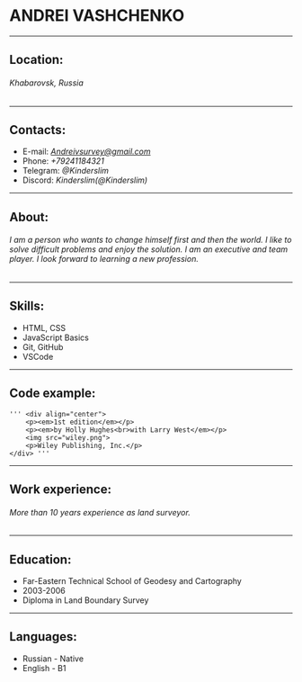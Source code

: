 
# **ANDREI VASHCHENKO**
---
## Location: 
###### Khabarovsk, Russia
---
## Contacts:
* E-mail: *Andreivsurvey@gmail.com*
* Phone: *+79241184321*
* Telegram: *@Kinderslim*
* Discord: *Kinderslim(@Kinderslim)*
---
## About:
###### I am a person who wants to change himself first and then the world. I like to solve difficult problems and enjoy the solution. I am an executive and team player. I look forward to learning a new profession.
---
## Skills:
* HTML, CSS
* JavaScript Basics
* Git, GitHub
* VSCode
---
## Code example:
    ''' <div align="center">
        <p><em>1st edition</em></p>
        <p><em>by Holly Hughes<br>with Larry West</em></p>
        <img src="wiley.png">
        <p>Wiley Publishing, Inc.</p>
    </div> '''
---
## Work experience:
###### More than 10 years experience as land surveyor.
---
## Education:
* Far-Eastern Technical School of Geodesy and Cartography
* 2003-2006
* Diploma in Land Boundary Survey
---
## Languages:
* Russian - Native
* English - B1